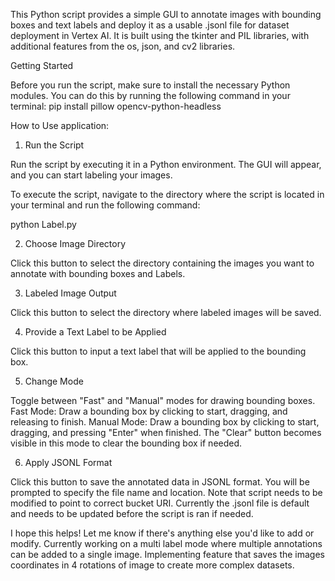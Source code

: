 This Python script provides a simple GUI to annotate images with bounding boxes and text labels and deploy it as a usable .jsonl file for dataset deployment in Vertex AI. It is built using the tkinter and PIL libraries, with additional features from the os, json, and cv2 libraries.

Getting Started

Before you run the script, make sure to install the necessary Python modules. You can do this by running the following command in your terminal:
pip install pillow opencv-python-headless


How to Use application:

1. Run the Script

Run the script by executing it in a Python environment. The GUI will appear, and you can start labeling your images.

To execute the script, navigate to the directory where the script is located in your terminal and run the following command:

python Label.py

2. Choose Image Directory

Click this button to select the directory containing the images you want to annotate with bounding boxes and Labels.

3. Labeled Image Output

Click this button to select the directory where labeled images will be saved.

4. Provide a Text Label to be Applied

Click this button to input a text label that will be applied to the bounding box.

5. Change Mode

Toggle between "Fast" and "Manual" modes for drawing bounding boxes.
Fast Mode: Draw a bounding box by clicking to start, dragging, and releasing to finish.
Manual Mode: Draw a bounding box by clicking to start, dragging, and pressing "Enter" when finished. The "Clear" button becomes visible in this mode to clear the bounding box if needed.

6. Apply JSONL Format

Click this button to save the annotated data in JSONL format. You will be prompted to specify the file name and location. Note that script needs to be modified to point to correct bucket URI. Currently the .jsonl file is default and needs to be updated before the script is ran if needed.

I hope this helps! Let me know if there's anything else you'd like to add or modify. Currently working on a multi label mode where multiple annotations can be added to a single image. Implementing feature that saves the images coordinates in 4 rotations of image to create more complex datasets.

